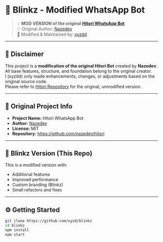 # 🔁 Blinkz - Modified WhatsApp Bot

> 💡 **MOD VERSION of the original [Hitori WhatsApp Bot](https://github.com/nazedev/hitori)**  
> ✨ Original Author: [Nazedev](https://github.com/nazedev)  
> 🔧 Modified & Maintained by: [xyzdd](https://github.com/xyzd)

---

## 📌 Disclaimer

This project is a **modification of the original Hitori Bot** created by **Nazedev**.  
All base features, structure, and foundation belong to the original creator.  
I (xyzdd) only made enhancements, changes, or adjustments based on the original source code.  
Please refer to [Hitori Repository](https://github.com/nazedev/hitori) for the original, unmodified version.

---

## 📜 Original Project Info

- **Project Name:** Hitori WhatsApp Bot
- **Author:** [Nazedev](https://github.com/nazedev)
- **License:** MIT
- **Repository:** https://github.com/nazedev/hitori

---

## 🔄 Blinkz Version (This Repo)

This is a modified version with:
- Additional features
- Improved performance
- Custom branding (Blinkz)
- Small refactors and fixes

---

## ⚙️ Getting Started

```bash
git clone https://github.com/xyzd/blinkz
cd blinkz
npm install
npm start
